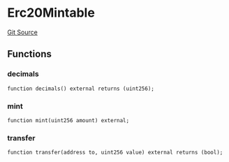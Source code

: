 # Erc20Mintable
[Git Source](https://github.com/bob-collective/bob/blob/82f2904bc9683a0c36a15ec6e164256dd25fd4c2/src/swap/Faucet.sol)


## Functions
### decimals


```solidity
function decimals() external returns (uint256);
```

### mint


```solidity
function mint(uint256 amount) external;
```

### transfer


```solidity
function transfer(address to, uint256 value) external returns (bool);
```

